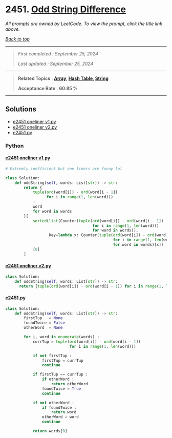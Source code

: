 # 2451. [Odd String Difference](<https://leetcode.com/problems/odd-string-difference>)

*All prompts are owned by LeetCode. To view the prompt, click the title link above.*

*[Back to top](<../README.md>)*

------

> *First completed : September 25, 2024*
>
> *Last updated : September 25, 2024*

------

> **Related Topics** : **[Array](<by_topic/Array.md>), [Hash Table](<by_topic/Hash Table.md>), [String](<by_topic/String.md>)**
>
> **Acceptance Rate** : **60.85 %**

------

## Solutions

- [e2451 oneliner v1.py](<../my-submissions/e2451 oneliner v1.py>)
- [e2451 oneliner v2.py](<../my-submissions/e2451 oneliner v2.py>)
- [e2451.py](<../my-submissions/e2451.py>)
### Python
#### [e2451 oneliner v1.py](<../my-submissions/e2451 oneliner v1.py>)
```Python
# Extremly inefficient but one liners are funny lol

class Solution:
    def oddString(self, words: List[str]) -> str:
        return {
            tuple(ord(word[i]) - ord(word[i - 1]) 
                  for i in range(1, len(word)))
            :
            word 
            for word in words
        }[
            sorted(list(Counter(tuple(ord(word[i]) - ord(word[i - 1]) 
                                      for i in range(1, len(word))) 
                                      for word in words)), 
                   key=lambda x: Counter(tuple(ord(word[i]) - ord(word[i - 1]) 
                                               for i in range(1, len(word))) 
                                               for word in words)[x])
            [0]
        ]

```

#### [e2451 oneliner v2.py](<../my-submissions/e2451 oneliner v2.py>)
```Python
class Solution:
    def oddString(self, words: List[str]) -> str:
      return {tuple(ord(word[i]) - ord(word[i - 1]) for i in range(1, len(word))) : word for word in words}[sorted(list(Counter(tuple(ord(word[i]) - ord(word[i - 1]) for i in range(1, len(word))) for word in words)), key=lambda x: Counter(tuple(ord(word[i]) - ord(word[i - 1]) for i in range(1, len(word))) for word in words)[x])[0]]

```

#### [e2451.py](<../my-submissions/e2451.py>)
```Python
class Solution:
    def oddString(self, words: List[str]) -> str:
        firstTup   = None
        foundTwice = False
        otherWord  = None

        for i, word in enumerate(words) :
            currTup = tuple(ord(word[i]) - ord(word[i - 1]) 
                            for i in range(1, len(word)))

            if not firstTup :
                firstTup = currTup
                continue

            if firstTup == currTup :
                if otherWord :
                    return otherWord
                foundTwice = True
                continue

            if not otherWord :
                if foundTwice :
                    return word
                otherWord = word
                continue

            return words[0]

```

